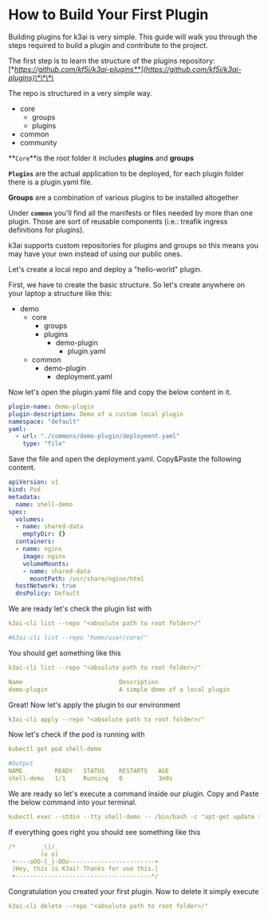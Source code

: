 # How to Build Your First Plugin

Building plugins for k3ai is very simple. This guide will walk you through the steps required to build a plugin and contribute to the project.

The first step is to learn the structure of the plugins repository: [**https://github.com/kf5i/k3ai-plugins**](https://github.com/kf5i/k3ai-plugins)\*\*\*\*

The repo is structured in a very simple way. 

* core
  * groups
  * plugins
* common
* community

**`Core`**is the root folder it includes  **plugins**  and  **groups**

**`Plugins`** are the actual application to be deployed, for each plugin folder there is a plugin.yaml file.

**Groups** are a combination of various plugins to be installed altogether

Under **`common`** you'll find all the manifests or files needed by more than one plugin. Those are sort of reusable components \(i.e.: treafik ingress definitions for plugins\).

k3ai supports custom repositories for plugins and groups so this means you may have your own instead of using our public ones.

Let's create a local repo and deploy a "hello-world" plugin.

First, we have to create the basic structure.  So let's create anywhere on your laptop a structure like this:

* demo
  * core
    * groups
    * plugins
      * demo-plugin
        * plugin.yaml
  * common
    * demo-plugin
      * deployment.yaml

Now let's open the plugin.yaml file and copy the below content in it.

```yaml
plugin-name: demo-plugin
plugin-description: Demo of a custom local plugin
namespace: "default"
yaml:
  - url: "./commons/demo-plugin/deployment.yaml"
    type: "file"
```

Save the file and open the deployment.yaml. Copy&Paste the following content.

```yaml
apiVersion: v1
kind: Pod
metadata:
  name: shell-demo
spec:
  volumes:
  - name: shared-data
    emptyDir: {}
  containers:
  - name: nginx
    image: nginx
    volumeMounts:
    - name: shared-data
      mountPath: /usr/share/nginx/html
  hostNetwork: true
  dnsPolicy: Default
```

We are ready let's check the plugin list with

```yaml
k3ai-cli list --repo "<absolute path to root folder>/"

#k3ai-cli list --repo "home/user/core/"
```

You should get something like this

```yaml
k3ai-cli list --repo "<absolute path to root folder>/"

Name                           Description
demo-plugin                    A simple demo of a local plugin
```

Great! Now let's apply the plugin to our environment

```yaml
k3ai-cli apply --repo "<absolute path to root folder>/"
```

Now let's check if the pod is running with

```yaml
kubectl get pod shell-demo

#Output
NAME         READY   STATUS    RESTARTS   AGE
shell-demo   1/1     Running   0          3m9s
```

We are ready so let's execute a command inside our plugin. Copy and Paste the below command into your terminal.

```yaml
kubectl exec --stdin --tty shell-demo -- /bin/bash -c "apt-get update > /dev/null && apt-get -y install boxes > /dev/null &&  echo 'Hey, this is K3ai! Thanks for use this.' | boxes -d peek"
```

If everything goes right you should see something like this

```yaml
/*       _\|/_
         (o o)
 +----oOO-{_}-OOo------------------------+
 |Hey, this is K3ai! Thanks for use this.|
 +--------------------------------------*/
```

Congratulation you created your first plugin. Now to delete it simply execute

```yaml
k3ai-cli delete --repo "<absolute path to root folder>/"
```

